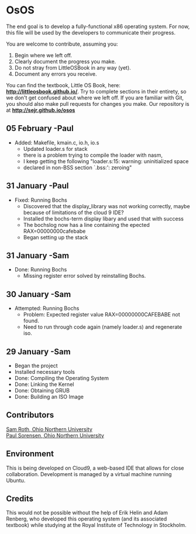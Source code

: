 # OsOS

The end goal is to develop a fully-functional x86 operating system.
For now, this file will be used by the developers to communicate their
progress.

You are welcome to contribute, assuming you:

1. Begin where we left off.
2. Clearly document the progress you make.
3. Do not stray from LittleOSBook in any way (yet).
4. Document any errors you receive.

You can find the textbook, Little OS Book, here: **http://littleosbook.github.io/**.
Try to complete sections in their entirety, so we don't get confused about where we left off.
If you are familiar with Git, you should also make pull requests for changes you make.
Our repository is at **http://sejr.github.io/osos**

## 05 February -Paul

- Added: Makefile, kmain.c, io.h, io.s
    - Updated loader.s for stack
    - there is a problem trying to compile the loader with nasm, 
    - I keep getting the following "loader.s:15: warning: uninitialized space 
    - declared in non-BSS section `.bss:': zeroing"

## 31 January -Paul

- Fixed: Running Bochs
    - Discovered that the display_library was not working correctly, 
      maybe because of limitations of the cloud 9 IDE?
    - Installed the bochs-term display libary and used that with success
    - The bochslog now has a line containing the epected RAX=00000000cafebabe
    - Began setting up the stack

## 31 January -Sam

- Done: Running Bochs
    - Missing register error solved by reinstalling Bochs.

## 30 January -Sam

- Attempted: Running Bochs
    - Problem: Expected register value RAX=00000000CAFEBABE not found.
    - Need to run through code again (namely loader.s) and regenerate iso.

## 29 January -Sam

- Began the project
- Installed necessary tools
- Done: Compiling the Operating System
- Done: Linking the Kernel
- Done: Obtaining GRUB
- Done: Building an ISO Image

## Contributors

[Sam Roth, Ohio Northern University](mailto:roth@computer.org)   
[Paul Sorensen, Ohio Northern University](mailto:p-sorensen@onu.edu)

## Environment

This is being developed on Cloud9, a web-based IDE that allows for close
collaboration. Development is managed by a virtual machine running Ubuntu.

## Credits

This would not be possible without the help of Erik Helin and Adam Renberg,
who developed this operating system (and its associated textbook) while studying
at the Royal Institute of Technology in Stockholm. 
